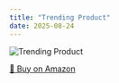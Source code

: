 ```yaml
---
title: "Trending Product"
date: 2025-08-24
---
```


<img src="" alt="Trending Product" style="max-width:100%;"/>

[🛒 Buy on Amazon](?tag=dineshtechblo-21)